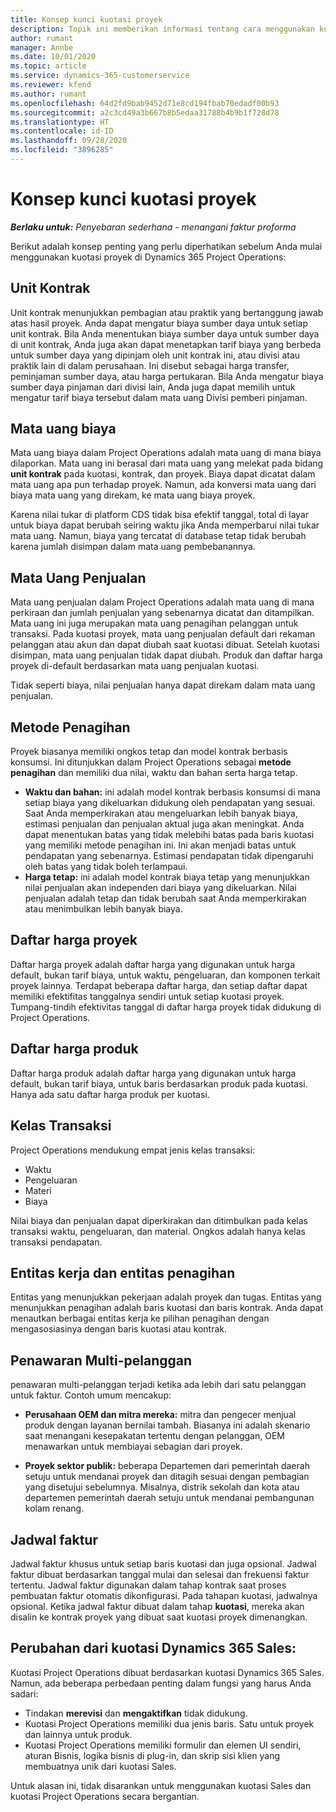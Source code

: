 ```yaml
---
title: Konsep kunci kuotasi proyek
description: Topik ini memberikan informasi tentang cara menggunakan kuotasi proyek di Project Operations.
author: rumant
manager: Annbe
ms.date: 10/01/2020
ms.topic: article
ms.service: dynamics-365-customerservice
ms.reviewer: kfend
ms.author: rumant
ms.openlocfilehash: 64d2fd9bab9452d71e8cd194fbab70edadf00b93
ms.sourcegitcommit: a2c3cd49a3b667b8b5edaa31788b4b9b1f728d78
ms.translationtype: HT
ms.contentlocale: id-ID
ms.lasthandoff: 09/28/2020
ms.locfileid: "3896285"
---
```

# <a name="project-quote-key-concepts"></a>Konsep kunci kuotasi proyek

_**Berlaku untuk:** Penyebaran sederhana - menangani faktur proforma_


Berikut adalah konsep penting yang perlu diperhatikan sebelum Anda mulai menggunakan kuotasi proyek di Dynamics 365 Project Operations:

## <a name="contracting-unit"></a>Unit Kontrak

Unit kontrak menunjukkan pembagian atau praktik yang bertanggung jawab atas hasil proyek. Anda dapat mengatur biaya sumber daya untuk setiap unit kontrak. Bila Anda menentukan biaya sumber daya untuk sumber daya di unit kontrak, Anda juga akan dapat menetapkan tarif biaya yang berbeda untuk sumber daya yang dipinjam oleh unit kontrak ini, atau divisi atau praktik lain di dalam perusahaan. Ini disebut sebagai harga transfer, peminjaman sumber daya, atau harga pertukaran. Bila Anda mengatur biaya sumber daya pinjaman dari divisi lain, Anda juga dapat memilih untuk mengatur tarif biaya tersebut dalam mata uang Divisi pemberi pinjaman.

## <a name="cost-currency"></a>Mata uang biaya

Mata uang biaya dalam Project Operations adalah mata uang di mana biaya dilaporkan. Mata uang ini berasal dari mata uang yang melekat pada bidang **unit kontrak** pada kuotasi, kontrak, dan proyek. Biaya dapat dicatat dalam mata uang apa pun terhadap proyek. Namun, ada konversi mata uang dari biaya mata uang yang direkam, ke mata uang biaya proyek.

Karena nilai tukar di platform CDS tidak bisa efektif tanggal, total di layar untuk biaya dapat berubah seiring waktu jika Anda memperbarui nilai tukar mata uang. Namun, biaya yang tercatat di database tetap tidak berubah karena jumlah disimpan dalam mata uang pembebanannya.

## <a name="sales-currency"></a>Mata Uang Penjualan

Mata uang penjualan dalam Project Operations adalah mata uang di mana perkiraan dan jumlah penjualan yang sebenarnya dicatat dan ditampilkan. Mata uang ini juga merupakan mata uang penagihan pelanggan untuk transaksi. Pada kuotasi proyek, mata uang penjualan default dari rekaman pelanggan atau akun dan dapat diubah saat kuotasi dibuat. Setelah kuotasi disimpan, mata uang penjualan tidak dapat diubah. Produk dan daftar harga proyek di-default berdasarkan mata uang penjualan kuotasi.

Tidak seperti biaya, nilai penjualan hanya dapat direkam dalam mata uang penjualan.

## <a name="billing-method"></a>Metode Penagihan

Proyek biasanya memiliki ongkos tetap dan model kontrak berbasis konsumsi. Ini ditunjukkan dalam Project Operations sebagai **metode penagihan** dan memiliki dua nilai, waktu dan bahan serta harga tetap.

- **Waktu dan bahan:** ini adalah model kontrak berbasis konsumsi di mana setiap biaya yang dikeluarkan didukung oleh pendapatan yang sesuai. Saat Anda memperkirakan atau mengeluarkan lebih banyak biaya, estimasi penjualan dan penjualan aktual juga akan meningkat. Anda dapat menentukan batas yang tidak melebihi batas pada baris kuotasi yang memiliki metode penagihan ini. Ini akan menjadi batas untuk pendapatan yang sebenarnya. Estimasi pendapatan tidak dipengaruhi oleh batas yang tidak boleh terlampaui.
- **Harga tetap:** ini adalah model kontrak biaya tetap yang menunjukkan nilai penjualan akan independen dari biaya yang dikeluarkan. Nilai penjualan adalah tetap dan tidak berubah saat Anda memperkirakan atau menimbulkan lebih banyak biaya.

## <a name="project-price-lists"></a>Daftar harga proyek

Daftar harga proyek adalah daftar harga yang digunakan untuk harga default, bukan tarif biaya, untuk waktu, pengeluaran, dan komponen terkait proyek lainnya. Terdapat beberapa daftar harga, dan setiap daftar dapat memiliki efektifitas tanggalnya sendiri untuk setiap kuotasi proyek. Tumpang-tindih efektivitas tanggal di daftar harga proyek tidak didukung di Project Operations.

## <a name="product-price-lists"></a>Daftar harga produk

Daftar harga produk adalah daftar harga yang digunakan untuk harga default, bukan tarif biaya, untuk baris berdasarkan produk pada kuotasi. Hanya ada satu daftar harga produk per kuotasi.

## <a name="transaction-classes"></a>Kelas Transaksi

Project Operations mendukung empat jenis kelas transaksi:

- Waktu
- Pengeluaran
- Materi
- Biaya

Nilai biaya dan penjualan dapat diperkirakan dan ditimbulkan pada kelas transaksi waktu, pengeluaran, dan material. Ongkos adalah hanya kelas transaksi pendapatan.

## <a name="work-entities-and-billing-entities"></a>Entitas kerja dan entitas penagihan

Entitas yang menunjukkan pekerjaan adalah proyek dan tugas. Entitas yang menunjukkan penagihan adalah baris kuotasi dan baris kontrak. Anda dapat menautkan berbagai entitas kerja ke pilihan penagihan dengan mengasosiasinya dengan baris kuotasi atau kontrak.

## <a name="multi-customer-deals"></a>Penawaran Multi-pelanggan

penawaran multi-pelanggan terjadi ketika ada lebih dari satu pelanggan untuk faktur. Contoh umum mencakup:

- **Perusahaan OEM dan mitra mereka:** mitra dan pengecer menjual produk dengan layanan bernilai tambah. Biasanya ini adalah skenario saat menangani kesepakatan tertentu dengan pelanggan, OEM menawarkan untuk membiayai sebagian dari proyek. 

- **Proyek sektor publik:** beberapa Departemen dari pemerintah daerah setuju untuk mendanai proyek dan ditagih sesuai dengan pembagian yang disetujui sebelumnya. Misalnya, distrik sekolah dan kota atau departemen pemerintah daerah setuju untuk mendanai pembangunan kolam renang.

## <a name="invoice-schedules"></a>Jadwal faktur

Jadwal faktur khusus untuk setiap baris kuotasi dan juga opsional. Jadwal faktur dibuat berdasarkan tanggal mulai dan selesai dan frekuensi faktur tertentu. Jadwal faktur digunakan dalam tahap kontrak saat proses pembuatan faktur otomatis dikonfigurasi. Pada tahapan kuotasi, jadwalnya opsional. Ketika jadwal faktur dibuat dalam tahap **kuotasi**, mereka akan disalin ke kontrak proyek yang dibuat saat kuotasi proyek dimenangkan.

## <a name="changes-from-dynamics-365-sales-quote"></a>Perubahan dari kuotasi Dynamics 365 Sales:

Kuotasi Project Operations dibuat berdasarkan kuotasi Dynamics 365 Sales. Namun, ada beberapa perbedaan penting dalam fungsi yang harus Anda sadari:

- Tindakan **merevisi** dan **mengaktifkan** tidak didukung.
- Kuotasi Project Operations memiliki dua jenis baris. Satu untuk proyek dan lainnya untuk produk.
- Kuotasi Project Operations memiliki formulir dan elemen UI sendiri, aturan Bisnis, logika bisnis di plug-in, dan skrip sisi klien yang membuatnya unik dari kuotasi Sales.

Untuk alasan ini, tidak disarankan untuk menggunakan kuotasi Sales dan kuotasi Project Operations secara bergantian.
